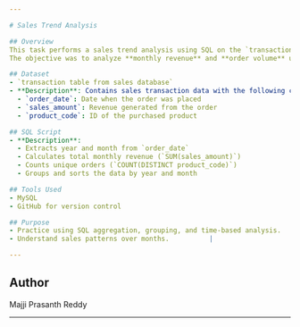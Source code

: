 ```yaml
---

# Sales Trend Analysis

## Overview
This task performs a sales trend analysis using SQL on the `transactions` dataset.  
The objective was to analyze **monthly revenue** and **order volume** using SQL aggregation techniques.

## Dataset
- `transaction table from sales database`
- **Description**: Contains sales transaction data with the following columns:
  - `order_date`: Date when the order was placed
  - `sales_amount`: Revenue generated from the order
  - `product_code`: ID of the purchased product

## SQL Script
- **Description**: 
  - Extracts year and month from `order_date`
  - Calculates total monthly revenue (`SUM(sales_amount)`)
  - Counts unique orders (`COUNT(DISTINCT product_code)`)
  - Groups and sorts the data by year and month

## Tools Used
- MySQL
- GitHub for version control

## Purpose
- Practice using SQL aggregation, grouping, and time-based analysis.
- Understand sales patterns over months.          |

---
```


## Author
Majji Prasanth Reddy

---
